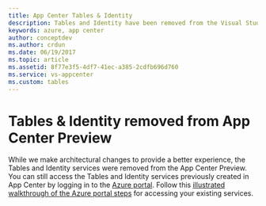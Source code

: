 ```yaml
---
title: App Center Tables & Identity
description: Tables and Identity have been removed from the Visual Studio App Center Preview.
keywords: azure, app center
author: conceptdev
ms.author: crdun
ms.date: 06/19/2017
ms.topic: article
ms.assetid: 8f77e3f5-4df7-41ec-a385-2cdfb696d760
ms.service: vs-appcenter
ms.custom: tables
---
```


# Tables & Identity removed from App Center Preview

While we make architectural changes to provide a better experience, the Tables and Identity services were removed from the App Center Preview. You can still access the Tables and Identity services previously created in App Center by logging in to the [Azure portal](https://azure.microsoft.com/). Follow this [illustrated walkthrough of the Azure portal steps](https://engineering.appcenter.ms/tables-identity-direct-access-a0a97f69b050) for accessing your existing services.
